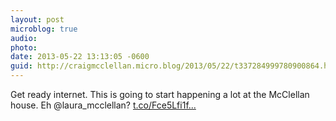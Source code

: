 ```yaml
---
layout: post
microblog: true
audio: 
photo: 
date: 2013-05-22 13:13:05 -0600
guid: http://craigmcclellan.micro.blog/2013/05/22/t337284999780900864.html
---
```

Get ready internet. This is going to start happening a lot at the McClellan house. Eh @laura_mcclellan? [t.co/Fce5Lfi1f...](http://t.co/Fce5Lfi1fv)
